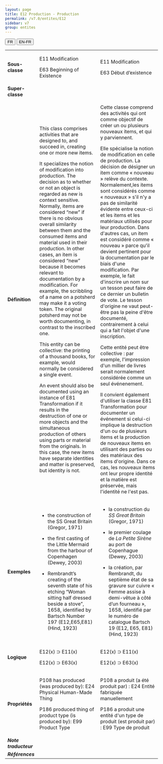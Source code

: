 ```yaml
---
layout: page
title: E12 Production - Production
permalink: /v7.0/entites/E12
sidebar: v7
group: entites
---
```


<div class="lang-buttons">
  <button id="fr" class="activate">FR</button>
  <button id="en-fr">EN-FR</button>
</div>

<table>
<tbody>
<tr class="odd">
<td><strong>Sous-classe</strong></td>
<td class="en"><p>E11 Modification</p>
<p>E63 Beginning of Existence</p></td>
<td><p>E11 Modification</p>
<p>E63 Début d’existence</p></td>
</tr>
<tr class="even">
<td><strong>Super-classe</strong></td>
<td class="en"></td>
<td></td>
</tr>
<tr class="odd">
<td><strong>Définition</strong></td>
<td class="en"><p>This class comprises activities that are designed to, and succeed in, creating one or more new items.</p>
<p>It specializes the notion of modification into production. The decision as to whether or not an object is regarded as new is context sensitive. Normally, items are considered “new” if there is no obvious overall similarity between them and the consumed items and material used in their production. In other cases, an item is considered “new” because it becomes relevant to documentation by a modification. For example, the scribbling of a name on a potsherd may make it a voting token. The original potsherd may not be worth documenting, in contrast to the inscribed one.</p>
<p>This entity can be collective: the printing of a thousand books, for example, would normally be considered a single event.</p>
<p>An event should also be documented using an instance of E81 Transformation if it results in the destruction of one or more objects and the simultaneous production of others using parts or material from the originals. In this case, the new items have separate identities and matter is preserved, but identity is not.</p></td>
<td><p>Cette classe comprend des activités qui ont comme objectif de créer un ou plusieurs nouveaux items, et qui y parviennent.</p>
<p>Elle spécialise la notion de modification en celle de production. La décision de désigner un item comme « nouveau » relève du contexte. Normalement,les items sont considérés comme « nouveaux » s'il n'y a pas de similarité évidente entre ceux-ci et les items et les matériaux utilisés pour leur production. Dans d'autres cas, un item est considéré comme « nouveau » parce qu'il devient pertinent pour la documentation par le biais d'une modification. Par exemple, le fait d'inscrire un nom sur un tesson peut faire de ce dernier un bulletin de vote. Le tesson d'origine ne vaut peut-être pas la peine d'être documenté, contrairement à celui qui a fait l'objet d'une inscription.</p>
<p>Cette entité peut être collective : par exemple, l'impression d'un millier de livres serait normalement considérée comme un seul événenement.</p>
<p>Il convient également d'utiliser la classe E81 Transformation pour documenter un événement si celui-ci implique la destruction d'un ou de plusieurs items et la production de nouveaux items en utilisant des parties ou des matériaux des items d'origine. Dans ce cas, les nouveaux items ont leur propre identité et la matière est préservée, mais l'identité ne l'est pas.</p></td>
</tr>
<tr class="even">
<td><strong>Exemples</strong></td>
<td class="en"><ul>
<li><p>the construction of the SS Great Britain (Gregor, 1971)</p></li>
<li><p>the first casting of the Little Mermaid from the harbour of Copenhagen (Dewey, 2003)</p></li>
<li><p>Rembrandt’s creating of the seventh state of his etching “Woman sitting half dressed beside a stove”, 1658, identified by Bartsch Number 197 (E12,E65,E81) (Hind, 1923)</p></li>
</ul></td>
<td><ul>
<li><p>la construction du <em>SS Great Britain</em> (Gregor, 1971)</p></li>
<li><p>le premier coulage de <em>La Petite Sirène</em> au port de Copenhague (Dewey, 2003)</p></li>
<li><p>la création, par Rembrandt, du septième état de sa gravure sur cuivre « Femme assise à demi-vêtue à côté d’un fourneau », 1658, identifié par le numéro de catalogue Bartsch 19 (E12, E65, E81) (Hind, 1923)</p></li>
</ul></td>
</tr>
<tr class="odd">
<td><strong>Logique</strong></td>
<td class="en"><p>E12(x) ⊃ E11(x)</p>
<p>E12(x) ⊃ E63(x)</p></td>
<td><p>E12(x) ⊃ E11(x)</p>
<p>E12(x) ⊃ E63(x)</p></td>
</tr>
<tr class="even">
<td><strong>Propriétés</strong></td>
<td class="en"><p>P108 has produced (was produced by): E24 Physical Human-Made Thing</p>
<p>P186 produced thing of product type (is produced by): E99 Product Type</p></td>
<td><p>P108 a produit (a été produit par) : E24 Entité fabriquée manuellement</p>
<p>P186 a produit une entité d'un type de produit (est produit par) : E99 Type de produit</p></td>
</tr>
<tr class="odd">
<td><strong><em>Note traducteur</em></strong></td>
<td colspan="2"></td>

</tr>
<tr class="even">
<td><strong><em>Références</em></strong></td>
<td colspan="2"></td>

</tr>
</tbody>
</table>


